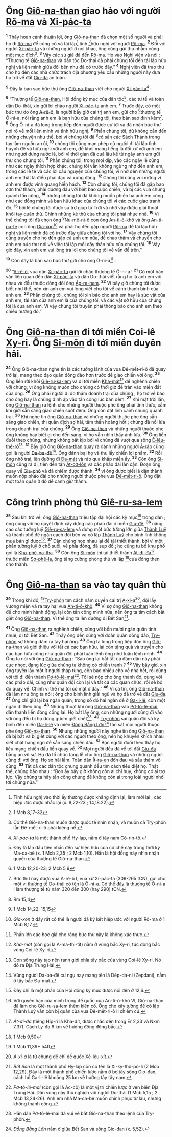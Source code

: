 # Ông [Giô-na-than]() giao hảo với người [Rô-ma]() và [Xi-pác-ta]()
<sup><b>1</b></sup> Thấy hoàn cảnh thuận lợi, ông [Giô-na-than]() đã chọn một số người và phái họ đi [Rô-ma]() để củng cố và tái lập[^1] tình [^1*]hữu nghị với người [Rô-ma](). <sup><b>2</b></sup> Đối với người [Xi-pác-ta]() và những người ở nơi khác, ông cũng gửi thư nhằm cùng một mục đích[^2]. <sup><b>3</b></sup> Vậy các sứ giả đã đến [Rô-ma](). Họ vào Nghị viện và nói : “Thượng tế [Giô-na-than]() và dân tộc Do-thái đã phái chúng tôi đến tái lập hữu nghị và liên minh giữa đôi bên như đã có trước đây.” <sup><b>4</b></sup> Nghị viện đã trao thư cho họ đến các nhà chức trách địa phương yêu cầu những người này đưa họ trở về đất [Giu-đa]() an toàn.

<sup><b>5</b></sup> Đây là bản sao bức thư ông [Giô-na-than]() viết cho người [Xi-pác-ta]()[^3] :

<sup><b>6</b></sup> “Thượng tế [Giô-na-than](), Hội đồng kỳ mục của dân tộc[^4], các tư tế và toàn dân Do-thái, xin gửi lời chào người [Xi-pác-ta]() anh em. <sup><b>7</b></sup> Trước đây, có một bức thư do ông [A-rê-ô](), là người bấy giờ cai trị anh em, gửi cho [^2*]thượng tế Ô-ni-a, nói rằng anh em là bạn hữu của chúng tôi, theo bản sao đính kèm[^5]. <sup><b>8</b></sup> Ông Ô-ni-a đã long trọng tiếp đón người được cử tới và đã nhận bức thư nói rõ về mối liên minh và tình hữu nghị. <sup><b>9</b></sup> Phần chúng tôi, dù không cần đến những chuyện như thế, bởi vì chúng tôi đã [^3*]có sẵn các Sách Thánh trong tay làm nguồn an ủi, <sup><b>10</b></sup> chúng tôi cũng mạn phép cử người đi tái lập tình huynh đệ và hữu nghị với anh em, để khỏi mang tiếng là đối xử với anh em như người dưng nước lã, bởi vì thời gian đã quá lâu kể từ ngày anh em gửi thư cho chúng tôi. <sup><b>11</b></sup> Phần chúng tôi, trong mọi dịp, vào các ngày lễ cũng như các ngày thích hợp khác, chúng tôi vẫn không ngừng nhớ đến anh em, trong các lễ tế và các lời cầu nguyện của chúng tôi, vì nhớ đến những người anh em thật là điều phải đạo và xứng đáng. <sup><b>12</b></sup> Chúng tôi cũng vui mừng vì anh em được vinh quang hiển hách. <sup><b>13</b></sup> Còn chúng tôi, chúng tôi đã gặp bao cơn thử thách, phải đương đầu với biết bao cuộc chiến, và bị các vua chung quanh tấn công, <sup><b>14</b></sup> nhưng chúng tôi đã không muốn phiền hà anh em cũng như các đồng minh và bạn hữu khác của chúng tôi vì các cuộc giao tranh đó, <sup><b>15</b></sup> bởi lẽ chúng tôi được sự trợ giúp từ Trời và nhờ vậy được giải thoát khỏi tay quân thù. Chính những kẻ thù của chúng tôi phải nhục nhã. <sup><b>16</b></sup> Vì thế chúng tôi đã chọn ông [^4*][Nu-mê-ni-ô]() con ông [An-ti-ô-khô]() và ông [An-ti-pa-te]() con ông [Gia-xon]()[^6] và phái họ đến gặp người [Rô-ma]() để tái lập hữu nghị và liên minh đã có trước đây giữa chúng tôi với họ. <sup><b>17</b></sup> Vậy chúng tôi cũng truyền cho họ đến gặp cả anh em nữa, để chào thăm và chuyển cho anh em bức thư nói về việc tái lập mối dây thân hữu của chúng tôi. <sup><b>18</b></sup> Vậy giờ đây, xin anh em vui lòng trả lời cho chúng tôi về vấn đề trên.”

<sup><b>19</b></sup> Còn đây là bản sao bức thư gửi cho ông Ô-ni-a[^7] :

<sup><b>20</b></sup> “[A-rê-ô](), vua dân [Xi-pác-ta]() gửi lời chào thượng tế Ô-ni-a ! <sup><b>21</b></sup> Có một bản văn liên quan đến dân [Xi-pác-ta]() và dân Do-thái viết rằng họ là anh em với nhau và đều thuộc dòng dõi ông [Áp-ra-ham](). <sup><b>22</b></sup> Vì bây giờ chúng tôi được biết như thế, nên xin anh em vui lòng viết cho tôi về cảnh thanh bình của anh em. <sup><b>23</b></sup> Phần chúng tôi, chúng tôi xin báo cho anh em hay là súc vật của anh em, tài sản của anh em là của chúng tôi, và các vật sở hữu của chúng tôi là của anh em. Vì vậy chúng tôi truyền phải thông báo cho anh em theo chiều hướng đó.”


# Ông [Giô-na-than]() đi tới miền Coi-lê [Xy-ri](). Ông [Si-môn]() đi tới miền duyên hải.
<sup><b>24</b></sup> Ông [Giô-na-than]() nghe tin là các tướng lãnh của vua [Đê-mết-ri-ô]() đã quay trở lại, mang theo đạo quân đông đảo hơn trước để giao chiến với ông. <sup><b>25</b></sup> Ông liền rời khỏi [Giê-ru-sa-lem]() và đi tới miền [Kha-mát]()[^8] để nghênh chiến với chúng, vì ông không muốn cho chúng có thời giờ để tràn vào miền đất của ông. <sup><b>26</b></sup> Ông phái người đi do thám doanh trại của chúng ; họ trở về báo cho ông hay là chúng định ập vào tấn công lúc ban đêm. <sup><b>27</b></sup> Khi mặt trời lặn, ông [Giô-na-than]() ra lệnh cho những người thuộc phe ông phải tỉnh thức, cầm khí giới sẵn sàng giao chiến suốt đêm. Ông còn đặt lính canh chung quanh trại. <sup><b>28</b></sup> Khi nghe tin ông [Giô-na-than]() và những người thuộc phe ông sẵn sàng giao chiến, thì quân địch sợ hãi, tâm thần hoảng hốt ; chúng đã nổi lửa trong doanh trại của chúng. <sup><b>29</b></sup> Ông [Giô-na-than]() và những người thuộc phe ông không hay biết gì cho đến sáng, vì họ vẫn nhìn thấy ánh lửa. <sup><b>30</b></sup> Ông liền đuổi theo chúng, nhưng không bắt kịp bởi vì chúng đã vượt qua sông [Ê-lêu-thê-rô]()[^9]. <sup><b>31</b></sup> Bấy giờ ông [Giô-na-than]() quay ra đánh những người [Ả-rập]() cũng gọi là người [Da-ba-đê]()[^10]. Ông đánh bại họ và thu lấy chiến lợi phẩm. <sup><b>32</b></sup> Rồi ông nhổ trại, lên đường đi [Đa-mát]() và rảo qua khắp miền ấy. <sup><b>33</b></sup> Còn ông [Si-môn]() cũng ra đi, tiến đến tận [Át-cơ-lôn]() và các pháo đài lân cận. Đoạn ông quay về [Gia-phô]() và đã chiếm được thành, <sup><b>34</b></sup> vì ông được biết là dân thành muốn nộp pháo đài cho những người thuộc phe vua [Đê-mết-ri-ô](). Ông đặt một toán quân ở đó để canh giữ thành.


# Công trình phòng thủ [Giê-ru-sa-lem]()
<sup><b>35</b></sup> Sau khi trở về, ông [Giô-na-than]() triệu tập đại hội các kỳ mục[^11] trong dân ; ông cùng với họ quyết định xây dựng các pháo đài ở miền [Giu-đê](), <sup><b>36</b></sup> nâng cao các tường luỹ [Giê-ru-sa-lem]() và dựng một bức tường lớn giữa [Thành Luỹ]() và thành phố để ngăn cách đôi bên và cô lập [Thành Luỹ]() cho binh lính không mua bán gì được[^12]. <sup><b>37</b></sup> Dân chúng họp nhau lại để tái thiết thành, bởi vì một phần tường luỹ ở chỗ suối, về phía đông, đã sụp đổ ; họ cũng tu bổ khu phố gọi là [Kha-phê-na-tha](). <sup><b>38</b></sup> Còn ông [Si-môn]() thì tái thiết thành [Át-đi-đa]()[^13] thuộc miền [Sơ-phê-la](), ông tăng cường phòng thủ và lắp [^5*]cửa đóng then cho thành.


# Ông [Giô-na-than]() sa vào tay quân thù
<sup><b>39</b></sup> Trong khi đó, [^6*][Try-phôn]() tìm cách nắm quyền cai trị [A-xi-a]()[^14], đội lấy vương miện và ra tay hại vua [An-ti-ô-khô](). <sup><b>40</b></sup> Vì sợ ông [Giô-na-than]() không để cho mình hành động, lại còn tấn công mình nữa, nên ông ta tìm cách bắt giết ông [Giô-na-than](). Vì thế ông ta lên đường đi Bết San[^15].

<sup><b>41</b></sup> Ông [Giô-na-than]() ra nghênh chiến, cùng với bốn mươi ngàn quân tinh nhuệ, đi tới Bết San. <sup><b>42</b></sup> Thấy ông đến cùng với đoàn quân đông đảo, [Try-phôn]() sợ không dám ra tay hại ông. <sup><b>43</b></sup> Ông ta long trọng tiếp đón ông [Giô-na-than]() và giới thiệu với tất cả các bạn hữu, lại còn tặng quà và truyền cho các bạn hữu cũng như quân đội phải tuân lệnh ông như tuân lệnh mình. <sup><b>44</b></sup> Ông ta nói với ông [Giô-na-than]() : “Sao ông lại bắt tất cả đám dân này phải cực nhọc, đang lúc giữa chúng ta không có chiến tranh ? <sup><b>45</b></sup> Vậy bây giờ, xin ông tuyển lấy một ít người tháp tùng, còn bao nhiêu cho về nhà hết, rồi cùng với tôi đi đến thành [Pơ-tô-lê-mai]()[^16]. Tôi sẽ nộp cho ông thành đó, cùng với các pháo đài, cũng như quân đội còn lại và tất cả các quan chức, rồi sẽ bỏ đó quay về. Chính vì thế mà tôi có mặt ở đây.” <sup><b>46</b></sup> Vì cả tin, ông [Giô-na-than]() đã làm như ông ta nói : ông cho binh lính giải ngũ và họ đã trở về đất [Giu-đa](). <sup><b>47</b></sup> Ông chỉ giữ lại ba ngàn quân, trong số đó hai ngàn để ở [Ga-li-lê](), còn một ngàn đi theo ông. <sup><b>48</b></sup> Nhưng thoạt khi ông [Giô-na-than]() vào [Pơ-tô-lê-mai](), dân thành liền đóng cổng lại. Họ bắt lấy ông, còn những người cùng đi vào với ông đều bị họ dùng gươm giết chết[^17]. <sup><b>49</b></sup> [Try-phôn]() sai quân đội và kỵ binh đến miền [Ga-li-lê]() và miền [Đồng Bằng Lớn]()[^18] tàn sát mọi người thuộc phe ông [Giô-na-than](). <sup><b>50</b></sup> Nhưng những người này nghe tin ông [Giô-na-than]() đã bị bắt và bị giết cùng với các người theo ông, nên họ khuyến khích nhau siết chặt hàng ngũ để sẵn sàng chiến đấu. <sup><b>51</b></sup> Bọn người đuổi theo thấy họ liều mạng chiến đấu liền quay về. <sup><b>52</b></sup> Mọi người đều đã về tới đất [Giu-đa]() bằng an vô sự. Họ đã tổ chức tang lễ cho ông [Giô-na-than]() và những người cùng đi với ông. Họ sợ hãi lắm. Toàn dân [Ít-ra-en]() đớn đau và sầu thảm vô cùng. <sup><b>53</b></sup> Tất cả các dân tộc chung quanh đều tìm cách tiêu diệt họ. Thật thế, chúng bảo nhau : “Bọn ấy bây giờ không còn ai chỉ huy, không có ai trợ lực. Vậy chúng ta hãy tấn công chúng để không còn ai trong loài người nhớ tới chúng nữa.”

[^1]: Tình hữu nghị vào thời ấy thường được khẳng định lại, làm mới lại ; các hiệp ước được nhắc lại (x. 8,22-23 ; 14,18.22).
[^2]: Có thể Giô-na-than muốn được quốc tế nhìn nhận, và muốn cả Try-phôn lẫn Đê-mết-ri-ô phải kiêng nể.
[^3]: *Xi-pác-ta* là một thành phố Hy-lạp, nằm ở tây nam Cô-rin-tô.
[^4]: Đây là lần đầu tiên nhắc đến sự hiện hữu của cơ chế này trong thời kỳ Ma-ca-bê (x. 1 Mcb 2,35 ; 2 Mcb 1,10). Hẳn là hội đồng này nhìn nhận quyền của thượng tế Giô-na-than.
[^5]: Bức thư này được vua A-rê-ô I, vua xứ Xi-pác-ta (309-265 tCN), gửi cho một vị thượng tế Do-thái có tên là Ô-ni-a. Có thể đây là thượng tế Ô-ni-a I làm thượng tế từ năm 320 đến 300 (hay 290) tCN.
[^6]: *Gia-xon* ở đây rất có thể là người đã ký kết hiệp ước với người Rô-ma ở 1 Mcb 8,17.
[^7]: Phần lớn các học giả cho rằng bức thư này là không xác thực.
[^8]: *Kha-mát* (còn gọi là A-ma-thi-tít) nằm ở vùng bắc Xy-ri, tức đông bắc vùng Coi-lê Xy-ri.
[^9]: Con sông này tạo nên ranh giới phía tây bắc của vùng Coi-lê Xy-ri. Nó đổ ra Địa Trung Hải.
[^10]: Vùng người Da-ba-đê cư ngụ nay mang tên là Dép-da-ni (Zepdani), nằm ở tây bắc Đa-mát.
[^11]: Đây chỉ là một phần của Hội đồng kỳ mục được nói đến ở 12,6.
[^12]: Với quyền hạn của mình trong đế quốc của An-ti-ô-khô VI, Giô-na-than đã làm cho Giê-ru-sa-lem thêm kiên cố. Ông cho xây tường để cô lập Thành Luỹ vẫn còn bị quân của vua Đê-mết-ri-ô II chiếm cứ.
[^13]: *Át-đi-đa* (tiếng Híp-ri là Kha-đít, được nhắc đến trong Er 2,33 và Nkm 7,37). Cách Ly-đa 6 km về hướng đông đông bắc.
[^14]: *A-xi-a* là từ chung để chỉ đế quốc Xê-lêu-xít.
[^15]: *Bết San* là một thành phố Hy-lạp còn có tên là Xi-ky-thô-pô-li (2 Mcb 12,29). Đây là một thành phố chiến lược nằm ở bờ tây sông Gio-đan, cách hồ Ga-li-lê khoảng 25 km về hướng tây tây nam.
[^16]: *Pơ-tô-lê-mai* (còn gọi là Ác-cô) là một vị trí chiến lược ở ven biển Địa Trung Hải. Dân vùng này thù nghịch với người Do-thái (1 Mcb 5,15 ; 2 Mcb 13,24-26). Anh em nhà Ma-ca-bê muốn chinh phục từ lâu, nhưng không thành công.
[^17]: Hẳn dân Pơ-tô-lê-mai đã vui vẻ bắt Giô-na-than theo lệnh của Try-phôn.
[^18]: *Đồng Bằng Lớn* nằm ở giữa Bết San và sông Gio-đan (x. 5,52).
[^1*]: 1 Mcb 8,17-32
[^2*]: 1 Mcb 12,20-23; 2 Mcb 5,9
[^3*]: Rm 15,4
[^4*]: 1 Mcb 14,22; 15,15
[^5*]: 1 Mcb 9,50
[^6*]: 1 Mcb 11,39+.54tt